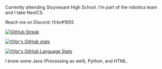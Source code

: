Currently attending Stuyvesant High School. I'm part of the robotics team and I take NextCS.










Reach me on Discord: t1rbr#1655

[![GitHub Streak](http://github-readme-streak-stats.herokuapp.com?user=t1rbr&date_format=M%20j%5B%2C%20Y%5D)](https://git.io/streak-stats)

[![t1rbr's GitHub stats](https://github-readme-stats.vercel.app/api?username=t1rbr)](https://github.com/t1rbr/github-readme-stats)

[![t1rbr's GitHub Language Stats](https://github-readme-stats.vercel.app/api/top-langs/?username=t1rbr)]()

I know some Java (Processing as well), Python, and HTML.

<!---
t1rbr/t1rbr is a ✨ special ✨ repository because its `README.md` (this file) appears on your GitHub profile.
You can click the Preview link to take a look at your changes.
--->

